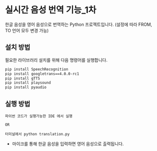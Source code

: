 # 실시간 음성 번역 기능_1차

한글 음성을 영어 음성으로 번역하는 Python 프로젝트입니다. (설정에 따라 FROM, TO 언어 모두 변경 가능)

## 설치 방법

필요한 라이브러리 설치를 위해 다음 명령어를 실행합니다.

```bash
pip install SpeechRecognition
pip install googletrans==4.0.0-rc1
pip install gTTS
pip install playsound
pip install pyaudio
```

## 실행 방법

```text
파이썬 코드가 실행가능한 IDE 에서 실행

OR

터미널에서 python translation.py
```

- 마이크를 통해 한글 음성을 입력하면 영어 음성으로 출력됩니다.
